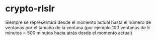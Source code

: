 # crypto-rlslr

Siempre se representará desde el momento actual hasta el número de
ventanas por el tamaño de la ventana (por ejemplo 100 ventanas de
5 minutos = 500 minutos hacia atrás desde el momento actual)